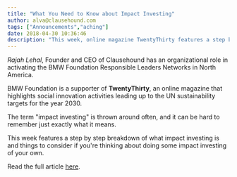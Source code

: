 ```yaml
---
title: "What You Need to Know about Impact Investing"
author: alva@clausehound.com
tags: ["Announcements","aching"]
date: 2018-04-30 10:36:46
description: "This week, online magazine TwentyThirty features a step by step breakdown of what impact investing is and things to consider if you're thinking about doing some impact investing of your own."
---
```




*Rajah Lehal*, Founder and CEO of Clausehound has an organizational role in activating the BMW Foundation Responsible Leaders Networks in North America.

BMW Foundation is a supporter of **TwentyThirty**, an online magazine that highlights social innovation activities leading up to the UN sustainability targets for the year 2030.

The term "impact investing" is thrown around often, and it can be hard to remember just exactly what it means.

This week features a step by step breakdown of what impact investing is and things to consider if you're thinking about doing some impact investing of your own.

Read the full article [here](https://twentythirty.com/need-know-about-impact-investing/).
